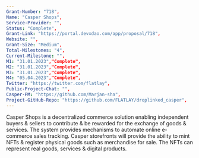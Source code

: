 ```yaml
---
Grant-Number: "718",
Name: "Casper Shops",
Service-Provider: "",
Status: "Complete",
Grant-Link: "https://portal.devxdao.com/app/proposal/718",
Website: "",
Grant-Size: "Medium",
Total-Milestones: "4",
Current-Milestone: "",
M1: "31.01.2023","Complete",
M2: "31.01.2023","Complete",
M3: "31.01.2023","Complete",
M4: "05.04.2023","Complete",
Twitter: "https://twitter.com/flatlay",
Public-Project-Chat: "",
Casper-PM: "https://github.com/Marjan-sha",
Project-GitHub-Repo: "https://github.com/FLATLAY/droplinked_casper",
---
```

<!--lang:en--> 
Casper Shops is a decentralized commerce solution enabling independent buyers & sellers to contribute & be rewarded for the exchange of goods & services. The system provides mechanisms to automate online e-commerce sales tracking. Casper storefronts will provide the ability to mint NFTs & register physical goods such as merchandise for sale. The NFTs can represent real goods, services & digital products.
<!--lang:es--] 
Casper Shops es una solución de comercio descentralizada que permite a los compradores y vendedores independientes contribuir y ser recompensados ​​por el intercambio de bienes y servicios. El sistema proporciona mecanismos para automatizar el seguimiento de las ventas de comercio electrónico en línea. Los escaparates de Casper brindarán la capacidad de acuñar NFT y registrar bienes físicos, como mercancías para la venta. Los NFT pueden representar bienes, servicios y productos digitales reales.
<!--lang:de--] 
Casper Shops ist eine dezentrale Handelslösung, die es unabhängigen Käufern und Verkäufern ermöglicht, einen Beitrag zum Austausch von Waren und Dienstleistungen zu leisten und dafür belohnt zu werden. Das System bietet Mechanismen zur Automatisierung der Online-Verkaufsverfolgung im E-Commerce. Casper-Storefronts bieten die Möglichkeit, NFTs zu prägen und physische Güter wie Waren zum Verkauf zu registrieren. Die NFTs können reale Waren, Dienstleistungen und digitale Produkte darstellen.
<!--lang:fr--] 
Casper Shops est une solution de commerce décentralisé permettant aux acheteurs et vendeurs indépendants de contribuer et d'être récompensés pour l'échange de biens et services. Le système fournit des mécanismes pour automatiser le suivi des ventes de commerce électronique en ligne. Les vitrines Casper offriront la possibilité de frapper des NFT et d'enregistrer des biens physiques tels que des marchandises à vendre. Les NFT peuvent représenter des biens réels, des services et des produits numériques.
<!--lang:pl--] 
Casper Shops to zdecentralizowane rozwiązanie handlowe umożliwiające niezależnym kupującym i sprzedającym wnoszenie wkładu i otrzymywanie wynagrodzenia za wymianę towarów i usług. System zapewnia mechanizmy automatyzacji śledzenia sprzedaży w e-commerce. Witryny sklepowe Casper zapewnią możliwość bicia NFT i rejestrowania towarów fizycznych, takich jak towary na sprzedaż. NFT mogą reprezentować prawdziwe towary, usługi i produkty cyfrowe.
<!--lang:uk--] 
Casper Shops — це децентралізоване комерційне рішення, яке дозволяє незалежним покупцям і продавцям робити внески та отримувати винагороду за обмін товарами та послугами. Система надає механізми для автоматизації відстеження онлайн-продажів електронної комерції. Вітрини магазинів Casper нададуть можливість карбувати NFT і реєструвати фізичні товари, такі як товари для продажу. NFT можуть представляти реальні товари, послуги та цифрові продукти.
[!--lang:*-->  
